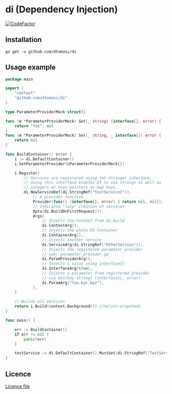# di (Dependency Injection)

[![CodeFactor](https://www.codefactor.io/repository/github/dtomasi/di/badge)](https://www.codefactor.io/repository/github/dtomasi/di)

## Installation

    go get -u github.com/dtomasi/di

## Usage example

```go
package main

import (
	"context"
	"github.com/dtomasi/di"
)

type ParameterProviderMock struct{}

func (m *ParameterProviderMock) Get(_ string) (interface{}, error) {
	return "foo", nil
}
func (m *ParameterProviderMock) Set(_ string, _ interface{}) error {
	return nil
}

func BuildContainer() error {
	i := di.DefaultContainer()
	i.SetParameterProvider(&ParameterProviderMock{})

	i.Register(
		// Services are registered using fmt.Stringer interface.
		// Using this interface enables DI to use strings as well as
		// integers or even pointers as map keys.
		di.NewServiceDef(di.StringRef("TestService1")).
			// A provider function
			Provider(func() (interface{}, error) { return nil, nil}).
			// Indicated "lazy" creation of services
			Opts(di.BuildOnFirstRequest()).
			Args(
				// Injects ctx.Context from di.Build
				di.ContextArg(),
				// Injects the whole DI Container
				di.ContainerArg(),
				// Injects another service
				di.ServiceArg(di.StringRef("OtherService")),
				// Injects the registered parameter provider
				// see: parameter_provider.go
				di.ParamProviderArg(),
				// Injects a value using interface{}
				di.InterfaceArg(true),
				// Injects a parameter from registered provider
				// via Get(key string) (interface{}, error)
				di.ParamArg("foo.bar.baz"),
			),
	)

	// Builds all services
	return i.Build(context.Background()) //nolint:wrapcheck
}

func main() {

    err := BuildContainer()
    if err != nil {
    	panic(err)
    }

	testService := di.DefaultContainer().MustGet(di.StringRef("TestService1"))
}

```

## Licence

[Licence file](./LICENSE)
